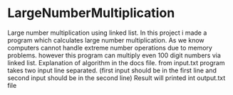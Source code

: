 # LargeNumberMultiplication
Large number multiplication using linked list. 
In this project i made a program which calculates large number multiplication. As we know computers cannot handle extreme number operations due to memory problems. however this program can multiply even 100 digit numbers via linked list. Explanation of algorithm in the docs file. 
from input.txt program takes two input line separated. (first input should be in the first line and second input should be in the second line) Result will printed int output.txt file 

